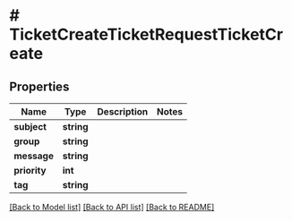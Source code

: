 # # TicketCreateTicketRequestTicketCreate

## Properties

Name | Type | Description | Notes
------------ | ------------- | ------------- | -------------
**subject** | **string** |  |
**group** | **string** |  |
**message** | **string** |  |
**priority** | **int** |  |
**tag** | **string** |  |

[[Back to Model list]](../../README.md#models) [[Back to API list]](../../README.md#endpoints) [[Back to README]](../../README.md)
